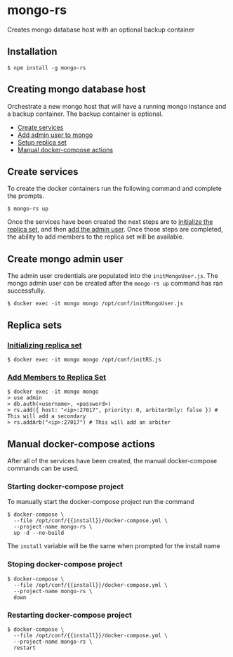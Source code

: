 mongo-rs
========

Creates mongo database host with an optional backup container

## Installation

```
$ npm install -g mongo-rs
```

## Creating mongo database host

Orchestrate a new mongo host that will have a running mongo instance and a backup container. The backup container is optional.

- [Create services](#create-services)
- [Add admin user to mongo](#create-mongo-admin-user)
- [Setup replica set](#replica-sets)
- [Manual docker-compose actions](#manual-docker-compose-actions)

## Create services

To create the docker containers run the following command and complete the prompts.

```
$ mongo-rs up
```

Once the services have been created the next steps are to [initialize the replica set](#initializing-replica-set), and then [add the admin user](#create-mongo-admin-user).
Once those steps are completed, the ability to add members to the replica set will be available.

## Create mongo admin user

The admin user credentials are populated into the `initMongoUser.js`. The mongo admin user can be created after the `mongo-rs up` command has ran successfully.

```
$ docker exec -it mongo mongo /opt/conf/initMongoUser.js
```

## Replica sets

### [Initializing replica set](https://docs.mongodb.com/manual/tutorial/deploy-replica-set/#initiate-the-replica-set)

```
$ docker exec -it mongo mongo /opt/conf/initRS.js
```

### [Add Members to Replica Set](https://docs.mongodb.com/manual/reference/method/rs.add/#rs.add)

```
$ docker exec -it mongo mongo
> use admin
> db.auth(<username>, <password>)
> rs.add({ host: "<ip>:27017", priority: 0, arbiterOnly: false }) # This will add a secondary
> rs.addArb("<ip>:27017") # This will add an arbiter
```

## Manual docker-compose actions

After all of the services have been created, the manual docker-compose commands can be used.

### Starting docker-compose project

To manually start the docker-compose project run the command
```
$ docker-compose \
  --file /opt/conf/{{install}}/docker-compose.yml \
  --project-name mongo-rs \
  up -d --no-build
```

The `install` variable will be the same when prompted for the install name

### Stoping docker-compose project

```
$ docker-compose \
  --file /opt/conf/{{install}}/docker-compose.yml \
  --project-name mongo-rs \
  down
```

### Restarting docker-compose project

```
$ docker-compose \
  --file /opt/conf/{{install}}/docker-compose.yml \
  --project-name mongo-rs \
  restart
```
